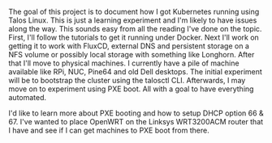 The goal of this project is to document how I got Kubernetes running using Talos Linux. This is just a learning experiment and I'm likely to have issues along the way. This sounds easy from all the reading I've done on the topic. First, I'll follow the tutorials to get it running under Docker. Next I'll work on getting it to work with FluxCD, external DNS and persistent storage on a NFS volume or possibly local storage with something like Longhorn. After that I'll move to physical machines. I currently have a pile of machine available like RPi, NUC, Pine64 and old Dell desktops. The initial experiment will be to bootstrap the cluster using the talosctl CLI. Afterwards, I may move on to experiment using PXE boot. All with a goal to have everything automated.

I'd like to learn more about PXE booting and how to setup DHCP option 66 & 67. I've wanted to place OpenWRT on the Linksys WRT3200ACM router that I have and see if I can get machines to PXE boot from there.

